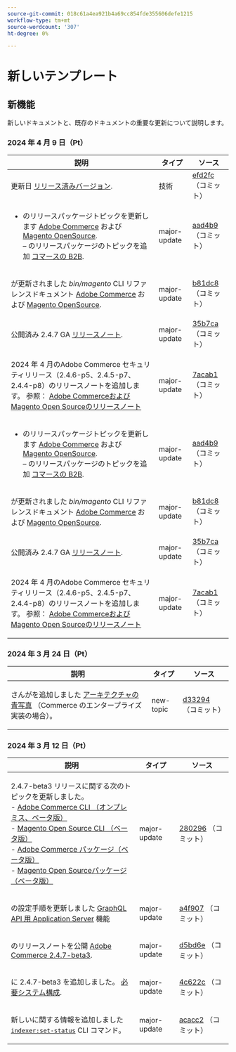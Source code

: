 ```yaml
---
source-git-commit: 018c61a4ea921b4a69cc854fde355606defe1215
workflow-type: tm+mt
source-wordcount: '307'
ht-degree: 0%

---
```

# 新しいテンプレート

## 新機能

新しいドキュメントと、既存のドキュメントの重要な更新について説明します。

### 2024 年 4 月 9 日（Pt）

<table style="table-layout:auto;">
  <thead>
    <tr>
      <th>説明</th>
      <th>タイプ</th>
      <th>ソース</th>
    </tr>
  </thead>
  <tbody>
    <tr>
      <td><p>更新日 <a href="https://experienceleague.adobe.com/docs/commerce-operations/release/versions.html">リリース済みバージョン</a>.</p>
</td>
      <td>技術</td>
      <td><a href="https://github.com/AdobeDocs/commerce-operations.en/commit/efd2fc4285a5cdc7ee20ead299ee16e54f9bcb83">efd2fc</a> （コミット）</td>
    </tr>
    <tr>
      <td><ul>
  <li>のリリースパッケージトピックを更新します <a href="https://experienceleague.adobe.com/en/docs/commerce-operations/release/packages/adobe-commerce">Adobe Commerce</a> および <a href="https://experienceleague.adobe.com/en/docs/commerce-operations/release/packages/magento-open-source">Magento OpenSource</a>.<br /> – のリリースパッケージのトピックを追加 <a href="https://experienceleague.adobe.com/en/docs/commerce-operations/release/packages/adobe-commerce-b2b">コマースの B2B</a>.</li>
</ul>
</td>
      <td>major-update</td>
      <td><a href="https://github.com/AdobeDocs/commerce-operations.en/commit/aad4b904ba95142d1d848f934c9d3702cc37ec16">aad4b9</a> （コミット）</td>
    </tr>
    <tr>
      <td><p>が更新されました <em>bin/magento</em> CLI リファレンスドキュメント <a href="https://experienceleague.adobe.com/en/docs/commerce-operations/reference/commerce-on-premises">Adobe Commerce</a> および <a href="https://experienceleague.adobe.com/en/docs/commerce-operations/reference/magento-open-source">Magento OpenSource</a>.</p>
</td>
      <td>major-update</td>
      <td><a href="https://github.com/AdobeDocs/commerce-operations.en/commit/b81dc87a261f128cdb572a30ff5538dae2087c49">b81dc8</a> （コミット）</td>
    </tr>
    <tr>
      <td><p>公開済み 2.4.7 GA <a href="https://experienceleague.adobe.com/en/docs/commerce-operations/release/notes/adobe-commerce/2-4-7">リリースノート</a>.</p>
</td>
      <td>major-update</td>
      <td><a href="https://github.com/AdobeDocs/commerce-operations.en/commit/35b7caafbef5ced52ef6e4907e0634dfb2a61e4f">35b7ca</a> （コミット）</td>
    </tr>
    <tr>
      <td><p>2024 年 4 月のAdobe Commerce セキュリティリリース（2.4.6-p5、2.4.5-p7、2.4.4-p8）のリリースノートを追加します。 参照： <a href="https://experienceleague.adobe.com/docs/commerce-operations/release/notes/overview.html">Adobe CommerceおよびMagento Open Sourceのリリースノート</a></p>
</td>
      <td>major-update</td>
      <td><a href="https://github.com/AdobeDocs/commerce-operations.en/commit/7acab1d8d3f7b11cc1387b5558521f282ba0873f">7acab1</a> （コミット）</td>
    </tr>
    <tr>
      <td><ul>
  <li>のリリースパッケージトピックを更新します <a href="https://experienceleague.adobe.com/en/docs/commerce-operations/release/packages/adobe-commerce">Adobe Commerce</a> および <a href="https://experienceleague.adobe.com/en/docs/commerce-operations/release/packages/magento-open-source">Magento OpenSource</a>.<br /> – のリリースパッケージのトピックを追加 <a href="https://experienceleague.adobe.com/en/docs/commerce-operations/release/packages/adobe-commerce-b2b">コマースの B2B</a>.</li>
</ul>
</td>
      <td>major-update</td>
      <td><a href="https://github.com/AdobeDocs/commerce-operations.en/commit/aad4b904ba95142d1d848f934c9d3702cc37ec16">aad4b9</a> （コミット）</td>
    </tr>
    <tr>
      <td><p>が更新されました <em>bin/magento</em> CLI リファレンスドキュメント <a href="https://experienceleague.adobe.com/en/docs/commerce-operations/reference/commerce-on-premises">Adobe Commerce</a> および <a href="https://experienceleague.adobe.com/en/docs/commerce-operations/reference/magento-open-source">Magento OpenSource</a>.</p>
</td>
      <td>major-update</td>
      <td><a href="https://github.com/AdobeDocs/commerce-operations.en/commit/b81dc87a261f128cdb572a30ff5538dae2087c49">b81dc8</a> （コミット）</td>
    </tr>
    <tr>
      <td><p>公開済み 2.4.7 GA <a href="https://experienceleague.adobe.com/en/docs/commerce-operations/release/notes/adobe-commerce/2-4-7">リリースノート</a>.</p>
</td>
      <td>major-update</td>
      <td><a href="https://github.com/AdobeDocs/commerce-operations.en/commit/35b7caafbef5ced52ef6e4907e0634dfb2a61e4f">35b7ca</a> （コミット）</td>
    </tr>
    <tr>
      <td><p>2024 年 4 月のAdobe Commerce セキュリティリリース（2.4.6-p5、2.4.5-p7、2.4.4-p8）のリリースノートを追加します。 参照： <a href="https://experienceleague.adobe.com/docs/commerce-operations/release/notes/overview.html">Adobe CommerceおよびMagento Open Sourceのリリースノート</a></p>
</td>
      <td>major-update</td>
      <td><a href="https://github.com/AdobeDocs/commerce-operations.en/commit/7acab1d8d3f7b11cc1387b5558521f282ba0873f">7acab1</a> （コミット）</td>
    </tr>
  </tbody>
</table><!-- date_group -->

### 2024 年 3 月 24 日（Pt）

<table style="table-layout:auto;">
  <thead>
    <tr>
      <th>説明</th>
      <th>タイプ</th>
      <th>ソース</th>
    </tr>
  </thead>
  <tbody>
    <tr>
      <td><p>さんがを追加しました <a href="https://experienceleague.adobe.com/docs/commerce-operations/implementation-playbook/architecture/enterprise-blueprint.html">アーキテクチャの青写真</a> （Commerce のエンタープライズ実装の場合）。</p>
</td>
      <td>new-topic</td>
      <td><a href="https://github.com/AdobeDocs/commerce-operations.en/commit/d33294d02b4431d4aa473aa5d0ab42e297cfed14">d33294</a> （コミット）</td>
    </tr>
  </tbody>
</table>

### 2024 年 3 月 12 日（Pt）

<table style="table-layout:auto;">
  <thead>
    <tr>
      <th>説明</th>
      <th>タイプ</th>
      <th>ソース</th>
    </tr>
  </thead>
  <tbody>
    <tr>
      <td><p>2.4.7-beta3 リリースに関する次のトピックを更新しました。<br />- <a href="https://experienceleague.adobe.com/docs/commerce-operations/reference/commerce-on-premises-beta.html">Adobe Commerce CLI （オンプレミス、ベータ版）</a><br />- <a href="https://experienceleague.adobe.com/docs/commerce-operations/reference/magento-open-source-beta.html">Magento Open Source CLI （ベータ版）</a><br />- <a href="https://experienceleague.adobe.com/docs/commerce-operations/release/packages/adobe-commerce-beta.html">Adobe Commerce パッケージ（ベータ版）</a><br />- <a href="https://experienceleague.adobe.com/docs/commerce-operations/release/packages/magento-open-source-beta.html">Magento Open Sourceパッケージ（ベータ版）</a></p>
</td>
      <td>major-update</td>
      <td><a href="https://github.com/AdobeDocs/commerce-operations.en/commit/28029603b0a23eb161480363b5106142beda4180">280296</a> （コミット）</td>
    </tr>
    <tr>
      <td><p>の設定手順を更新しました <a href="https://experienceleague.adobe.com/docs/commerce-operations/performance-best-practices/performance-best-practices/application-server.html">GraphQL API 用 Application Server</a> 機能</p>
</td>
      <td>major-update</td>
      <td><a href="https://github.com/AdobeDocs/commerce-operations.en/commit/a4f907a793b4384cb7c162c032a153fafbbc6ff3">a4f907</a> （コミット）</td>
    </tr>
    <tr>
      <td><p>のリリースノートを公開 <a href="https://experienceleague.adobe.com/docs/commerce-operations/release/notes/adobe-commerce/2-4-7.html">Adobe Commerce 2.4.7-beta3</a>.</p>
</td>
      <td>major-update</td>
      <td><a href="https://github.com/AdobeDocs/commerce-operations.en/commit/d5bd6e1e9af78b24c687554261a50d4dce9483d6">d5bd6e</a> （コミット）</td>
    </tr>
    <tr>
      <td><p>に 2.4.7-beta3 を追加しました。 <a href="https://experienceleague.adobe.com/docs/commerce-operations/installation-guide/system-requirements.html">必要システム構成</a>.</p>
</td>
      <td>major-update</td>
      <td><a href="https://github.com/AdobeDocs/commerce-operations.en/commit/4c622c47862c61fc9e6587ff95b3ac45142c2318">4c622c</a> （コミット）</td>
    </tr>
    <tr>
      <td><p>新しいに関する情報を追加しました <a href="https://experienceleague.adobe.com/docs/commerce-operations/configuration-guide/cli/manage-indexers.html"><code class="language-plaintext highlighter-rouge">indexer:set-status</code></a> CLI コマンド。</p>
</td>
      <td>major-update</td>
      <td><a href="https://github.com/AdobeDocs/commerce-operations.en/commit/acacc285f8b977b33bb27af76c971bc4015a2b45">acacc2</a> （コミット）</td>
    </tr>
  </tbody>
</table><!-- date_group --><!-- month_group --><!-- year_group -->
